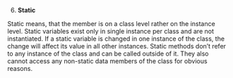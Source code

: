 6. **Static**

Static means, that the member is on a class level rather on the instance level. Static variables exist only in single instance per class and are not instantiated. If a static variable is changed in one instance of the class, the change will affect its value in all other instances.
Static methods don’t refer to any instance of the class and can be called outside      of it. They also cannot access any non-static data members of the class for obvious reasons.
